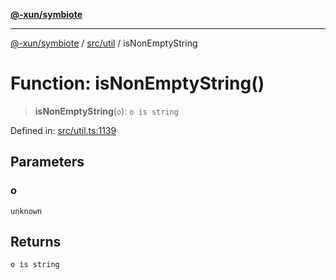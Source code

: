 [**@-xun/symbiote**](../../../README.md)

***

[@-xun/symbiote](../../../README.md) / [src/util](../README.md) / isNonEmptyString

# Function: isNonEmptyString()

> **isNonEmptyString**(`o`): `o is string`

Defined in: [src/util.ts:1139](https://github.com/Xunnamius/symbiote/blob/16c5abb574a56340fcb49cdcf402702ed3917f82/src/util.ts#L1139)

## Parameters

### o

`unknown`

## Returns

`o is string`
